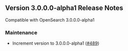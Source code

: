 ## Version 3.0.0.0-alpha1 Release Notes

Compatible with OpenSearch 3.0.0.0-alpha1

### Maintenance
* Increment version to 3.0.0.0-alpha1 ([#489](https://github.com/opensearch-project/dashboards-search-relevance/pull/486))